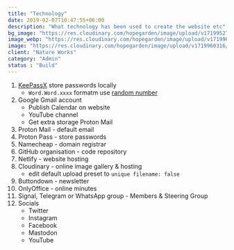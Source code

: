 ```yaml
---
title: "Technology"
date: 2019-02-07T10:47:55+06:00
description: "What technology has been used to create the website etc"
bg_image: "https://res.cloudinary.com/hopegarden/image/upload/v1719952740/title-poppy.webp"
image_webp: "https://res.cloudinary.com/hopegarden/image/upload/v1719960316/wildflower-plant-combinations-200719-square.webp"
image: "https://res.cloudinary.com/hopegarden/image/upload/v1719960316/wildflower-plant-combinations-200719-square.webp"
client: "Nature Works"
category: "Admin"
status : "Build"
---
```


1. [KeePassX](https://www.keepassx.org/) store passwords locally
    - `Word.Word.xxxx` formatm use [random number](https://duckduckgo.com/?q=random&t=lm&ia=answer)
2. Google Gmail account
    - Publish Calendar on website
    - YouTube channel
    - Get extra storage Proton Mail
3. Proton Mail - default email
4. Proton Pass - store passwords
5. Namecheap - domain registrar
6. GitHub organisation - code repository
7. Netlify - website hosting
8. Cloudinary - online image gallery & hosting
    - edit default upload preset to `unique filename: false`
9. Buttondown - newsletter
10. OnlyOffice - online minutes
11. Signal, Telegram or WhatsApp group - Members & Steering Group
12. Socials
    - Twitter
    - Instagram
    - Facebook
    - Mastodon
    - YouTube
